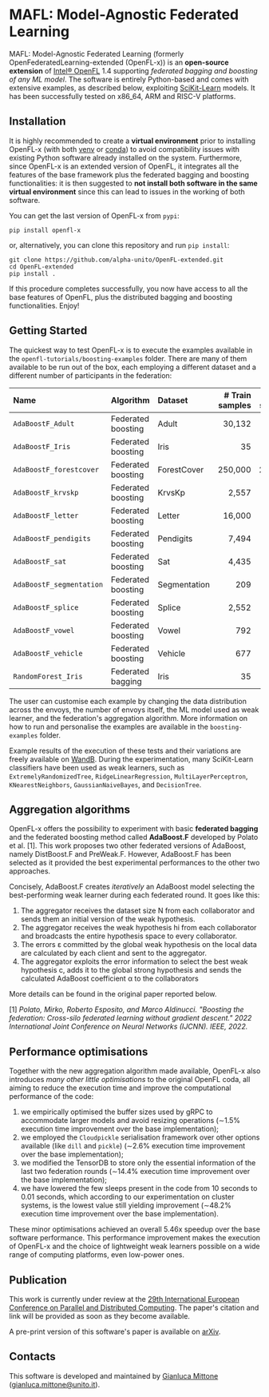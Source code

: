 # MAFL: Model-Agnostic Federated Learning

MAFL: Model-Agnostic Federated Learning (formerly OpenFederatedLearning-extended (OpenFL-x)) is an **open-source extension** of [Intel® OpenFL](https://github.com/securefederatedai/openfl) 1.4 supporting *federated bagging and boosting of any ML model*. The software is entirely Python-based and comes with extensive examples, as described below, exploiting [SciKit-Learn](https://scikit-learn.org/stable/) models. It has been successfully tested on x86_64, ARM and RISC-V platforms.



## Installation

It is highly recommended to create a **virtual environment** prior to installing OpenFL-x (with both [venv](https://docs.python.org/3/library/venv.html) or [conda](https://docs.conda.io/en/latest/)) to avoid compatibility issues with existing Python software already installed on the system.
Furthermore, since OpenFL-x is an extended version of OpenFL, it integrates all the features of the base framework plus the federated bagging and boosting functionalities: it is then suggested to **not install both software in the same virtual environment** since this can lead to issues in the working of both software.

You can get the last version of OpenFL-x from `pypi`:
```
pip install openfl-x
```
or, alternatively, you can clone this repository and run `pip install`:
```
git clone https://github.com/alpha-unito/OpenFL-extended.git
cd OpenFL-extended
pip install .
```
If this procedure completes successfully, you now have access to all the base features of OpenFL, plus the distributed bagging and boosting functionalities. Enjoy!



## Getting Started

The quickest way to test OpenFL-x is to execute the examples available in the `openfl-tutorials/boosting-examples` folder. There are many of them available to be run out of the box, each employing a different dataset and a different number of participants in the federation:

| Name | Algorithm | Dataset | # Train samples | # Test samples | # labels | # Features | # Envoy | ML model |
| :----------------------- | :----------------- | :----------- | --------------: | -------------: | -------: | ---------: | ------: | :----------------------- |
| `AdaBoostF_Adult` | Federated boosting | Adult | 30,132 | 15,060 | 2 | 14 | 10 | `DecisionTreeClassifier` |
| `AdaBoostF_Iris` | Federated boosting | Iris | 35 | 15 | 3 | 4 | 2 | `DecisionTreeClassifier` |
| `AdaBoostF_forestcover` | Federated boosting | ForestCover | 250,000 | 245,141 | 2 | 54 | 10 | `DecisionTreeClassifier` |
| `AdaBoostF_krvskp` | Federated boosting | KrvsKp | 2,557 | 639 | 2 | 36 | 10 | `DecisionTreeClassifier` |
| `AdaBoostF_letter` | Federated boosting | Letter | 16,000 | 4,000 | 26 | 16 | 10 | `DecisionTreeClassifier` |
| `AdaBoostF_pendigits` | Federated boosting | Pendigits | 7,494 | 3,498 | 10 | 16 | 10 | `DecisionTreeClassifier` |
| `AdaBoostF_sat` | Federated boosting | Sat | 4,435 | 2,000 | 8 | 36 | 10 | `DecisionTreeClassifier` |
| `AdaBoostF_segmentation` | Federated boosting | Segmentation | 209 | 2,099 | 7 | 19 | 10 | `DecisionTreeClassifier` |
| `AdaBoostF_splice` | Federated boosting | Splice | 2,552 | 638 | 3 | 61 | 10 | `DecisionTreeClassifier` |
| `AdaBoostF_vowel` | Federated boosting | Vowel | 792 | 198 | 11 | 27 | 10 | `DecisionTreeClassifier` |
| `AdaBoostF_vehicle` | Federated boosting | Vehicle | 677 | 169 | 4 | 18 | 10 | `DecisionTreeClassifier` |
| `RandomForest_Iris` | Federated bagging | Iris | 35 | 15 | 3 | 4 | 2 | `DecisionTreeClassifier` |

The user can customise each example by changing the data distribution across the envoys, the number of envoys itself, the ML model used as weak learner, and the federation's aggregation algorithm. More information on how to run and personalise the examples are available in the `boosting-examples` folder.

Example results of the execution of these tests and their variations are freely available on [WandB](https://wandb.ai/gmittone/AdaBoost.F?workspace=user-gmittone). During the experimentation, many SciKit-Learn classifiers have been used as weak learners, such as `ExtremelyRandomizedTree`, `RidgeLinearRegression`, `MultiLayerPerceptron`, `KNearestNeighbors`, `GaussianNaiveBayes`, and `DecisionTree`.



## Aggregation algorithms

OpenFL-x offers the possibility to experiment with basic **federated bagging** and the federated boosting method called **AdaBoost.F** developed by Polato et al. [1]. This work proposes two other federated versions of AdaBoost, namely DistBoost.F and PreWeak.F. However, AdaBoost.F has been selected as it provided the best experimental performances to the other two approaches. 

Concisely, AdaBoost.F creates *iteratively* an AdaBoost model selecting the best-performing weak learner during each federated round. It goes like this:
1. The aggregator receives the dataset size N from each collaborator and sends
them an initial version of the weak hypothesis.
2. The aggregator receives the weak hypothesis hi from each collaborator and
broadcasts the entire hypothesis space to every collaborator.
3. The errors ε committed by the global weak hypothesis on the local data are
calculated by each client and sent to the aggregator.
4. The aggregator exploits the error information to select the best weak hypothesis c, adds it to the global strong hypothesis and sends the calculated
AdaBoost coefficient α to the collaborators

More details can be found in the original paper reported below.

[1] *Polato, Mirko, Roberto Esposito, and Marco Aldinucci. "Boosting the federation: Cross-silo federated learning without gradient descent." 2022 International Joint Conference on Neural Networks (IJCNN). IEEE, 2022.*



## Performance optimisations

Together with the new aggregation algorithm made available, OpenFL-x also introduces *many other little optimisations* to the original OpenFL coda, all aiming to reduce the execution time and improve the computational performance of the code:
1. we empirically optimised the buffer sizes used by gRPC to accommodate larger models and avoid resizing operations (∼1.5% execution time improvement over the base implementation);
2. we employed the `Cloudpickle` serialisation framework over other options available (like `dill` and `pickle`) (∼2.6% execution time improvement over the base implementation);
3. we modified the TensorDB to store only the essential information of the last two federation rounds (∼14.4% execution time improvement over the base implementation);
4. we have lowered the few sleeps present in the code from 10 seconds to 0.01 seconds, which according to our experimentation on cluster systems, is the lowest value still yielding improvement (∼48.2% execution time improvement over the base implementation).

These minor optimisations achieved an overall 5.46x speedup
over the base software performance. This performance improvement makes the execution of OpenFL-x and the choice of lightweight weak learners possible on a wide range of computing platforms, even low-power ones.



## Publication

This work is currently under review at the [29th International European Conference on Parallel and Distributed Computing](https://2023.euro-par.org).
The paper's citation and link will be provided as soon as they become available.

A pre-print version of this software's paper is available on [arXiv](https://arxiv.org/abs/2303.04906).



## Contacts

This software is developed and maintained by [Gianluca Mittone](https://alpha.di.unito.it/gianluca-mittone/) (gianluca.mittone@unito.it).


